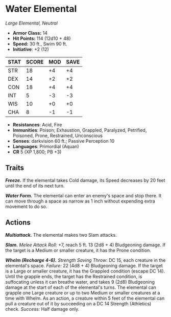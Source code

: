 # Water Elemental

*Large Elemental, Neutral*

- **Armor Class:** 14
- **Hit Points:** 114 (12d10 + 48)
- **Speed:** 30 ft., Swim 90 ft.
- **Initiative**: +2 (12)

|STAT|SCORE|MOD|SAVE|
| --- | --- | --- | ---- |
| STR | 18 | +4 | +4 |
| DEX | 14 | +2 | +2 |
| CON | 18 | +4 | +4 |
| INT | 5 | -3 | -3 |
| WIS | 10 | +0 | +0 |
| CHA | 8 | -1 | -1 |

- **Resistances**: Acid, Fire
- **Immunities**: Poison; Exhaustion, Grappled, Paralyzed, Petrified, Poisoned, Prone, Restrained, Unconscious
- **Senses**: darkvision 60 ft.; Passive Perception 10
- **Languages**: Primordial (Aquan)
- **CR** 5 (XP 1,800; PB +3)

## Traits

***Freeze.*** If the elemental takes Cold damage, its Speed decreases by 20 feet until the end of its next turn.

***Water Form.*** The elemental can enter an enemy's space and stop there. It can move through a space as narrow as 1 inch without expending extra movement to do so.


## Actions

***Multiattack.*** The elemental makes two Slam attacks.

***Slam.*** *Melee Attack Roll:* +7, reach 5 ft. 13 (2d8 + 4) Bludgeoning damage. If the target is a Medium or smaller creature, it has the Prone condition.

***Whelm (Recharge 4-6).*** *Strength Saving Throw*: DC 15, each creature in the elemental's space. *Failure:*  22 (4d8 + 4) Bludgeoning damage. If the target is a Large or smaller creature, it has the Grappled condition (escape DC 14). Until the grapple ends, the target has the Restrained condition, is suffocating unless it can breathe water, and takes 9 (2d8) Bludgeoning damage at the start of each of the elemental's turns. The elemental can grapple one Large creature or up to two Medium or smaller creatures at a time with Whelm. As an action, a creature within 5 feet of the elemental can pull a creature out of it by succeeding on a DC 14 Strength (Athletics) check. *Success:*  Half damage only.

